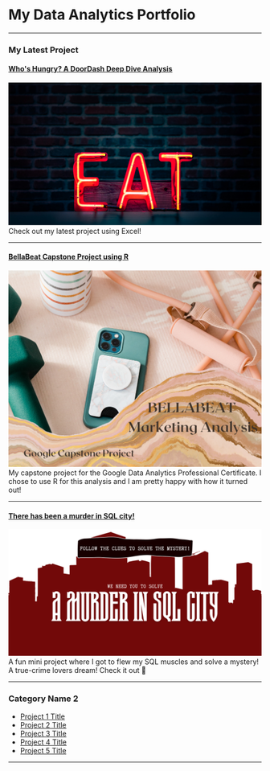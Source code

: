 # My Data Analytics Portfolio

---

### My Latest Project

#### [Who's Hungry? A DoorDash Deep Dive Analysis](https://www.linkedin.com/pulse/whos-hungry-doordash-deep-dive-analysis-jessi-jalbert/?trackingId=P0h2CZl1SqCYVzBr4M3U4g%3D%3D)
<img src="images/Untitled design (1).png?raw=true"/>
Check out my latest project using Excel!

---
#### [BellaBeat Capstone Project using R](https://www.kaggle.com/code/jessijalbert/bellabeat-data-analysis-capstone-project?kernelSessionId=106378749)
<img src="images/BellaBeat Marketing Analysis.png?raw=true"/>
My capstone project for the Google Data Analytics Professional Certificate. I chose to use R for this analysis and I am pretty happy with how it turned out!  

---
#### [There has been a murder in SQL city!](https://www.linkedin.com/feed/update/urn:li:activity:6985374754375430144/)
[<img src="images/A Murder IN SQL CITY.png?raw=true"/>](https://www.linkedin.com/feed/update/urn:li:activity:6985374754375430144/)
A fun mini project where I got to flew my SQL muscles and solve a mystery! A true-crime lovers dream! Check it out 🔎

---

### Category Name 2

- [Project 1 Title](http://example.com/)
- [Project 2 Title](http://example.com/)
- [Project 3 Title](http://example.com/)
- [Project 4 Title](http://example.com/)
- [Project 5 Title](http://example.com/)

---




